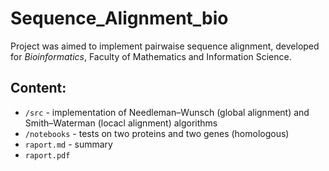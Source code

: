 # Sequence_Alignment_bio

Project was aimed to implement pairwaise sequence alignment, developed for *Bioinformatics*, Faculty of Mathematics and Information Science.

## Content:
* `/src` - implementation of Needleman–Wunsch (global alignment) and Smith–Waterman (locacl alignment) algorithms
* `/notebooks` - tests on two proteins and two genes (homologous)
* `raport.md` - summary
* `raport.pdf`

